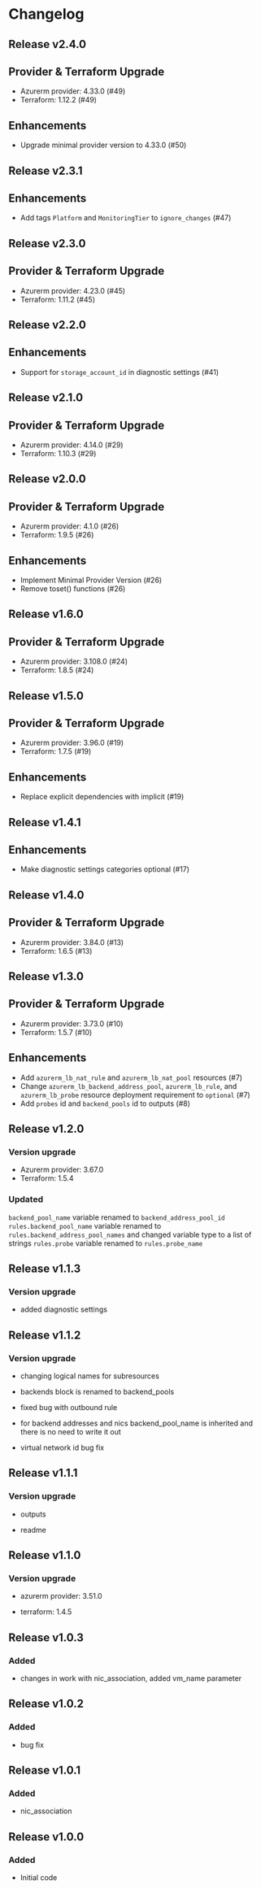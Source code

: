 # Changelog

## Release v2.4.0

## Provider & Terraform Upgrade
- Azurerm provider: 4.33.0 (#49)
- Terraform: 1.12.2 (#49)

## Enhancements

- Upgrade minimal provider version to 4.33.0 (#50)


   
## Release v2.3.1

## Enhancements

- Add tags `Platform` and `MonitoringTier` to `ignore_changes` (#47)


   
## Release v2.3.0

## Provider & Terraform Upgrade
- Azurerm provider: 4.23.0 (#45)
- Terraform: 1.11.2 (#45)
   
## Release v2.2.0

## Enhancements

- Support for `storage_account_id` in diagnostic settings (#41)


   
## Release v2.1.0

## Provider & Terraform Upgrade
- Azurerm provider: 4.14.0 (#29)
- Terraform: 1.10.3 (#29)
   
## Release v2.0.0

## Provider & Terraform Upgrade
- Azurerm provider: 4.1.0 (#26)
- Terraform: 1.9.5 (#26)
## Enhancements
- Implement Minimal Provider Version (#26)
- Remove toset() functions (#26)
   
## Release v1.6.0

## Provider & Terraform Upgrade
- Azurerm provider: 3.108.0 (#24)
- Terraform: 1.8.5 (#24)
   
## Release v1.5.0

## Provider & Terraform Upgrade

- Azurerm provider: 3.96.0 (#19)
- Terraform: 1.7.5 (#19)

## Enhancements

- Replace explicit dependencies with implicit (#19)
   
## Release v1.4.1

## Enhancements

- Make diagnostic settings categories optional (#17)


   
## Release v1.4.0

## Provider & Terraform Upgrade
- Azurerm provider: 3.84.0 (#13)
- Terraform: 1.6.5 (#13)
   
## Release v1.3.0

## Provider & Terraform Upgrade

- Azurerm provider: 3.73.0 (#10)
- Terraform: 1.5.7 (#10)

## Enhancements

- Add `azurerm_lb_nat_rule` and `azurerm_lb_nat_pool` resources (#7)
- Change `azurerm_lb_backend_address_pool`, `azurerm_lb_rule`, and `azurerm_lb_probe` resource deployment requirement to `optional` (#7)
- Add `probes` id and `backend_pools` id to outputs (#8)


   
## Release v1.2.0

### Version upgrade
-	Azurerm provider: 3.67.0
-	Terraform: 1.5.4
### Updated
`backend_pool_name` variable renamed to `backend_address_pool_id`
`rules.backend_pool_name` variable renamed to `rules.backend_address_pool_names` and changed variable type to a list of strings
`rules.probe` variable renamed to `rules.probe_name`

   
## Release v1.1.3

### Version upgrade

- added diagnostic settings
   
## Release v1.1.2

### Version upgrade

- changing logical names for subresources

- backends block is renamed to backend_pools

- fixed bug with outbound rule

- for backend addresses and nics  backend_pool_name is inherited and there is no need to write it out

- virtual network id bug fix


   
## Release v1.1.1

### Version upgrade

- outputs

- readme
   
## Release v1.1.0

### Version upgrade

- azurerm provider: 3.51.0

- terraform: 1.4.5
   
## Release v1.0.3

### Added
- changes in work with nic_association, added vm_name parameter
   
## Release v1.0.2

### Added
- bug fix
   
## Release v1.0.1

### Added
- nic_association
   
## Release v1.0.0

### Added
- Initial code
   